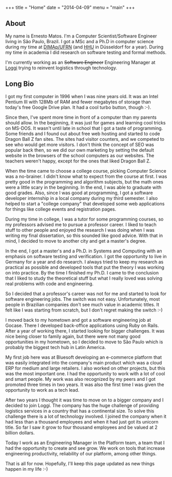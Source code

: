 +++
title = "Home"
date = "2014-04-09"
menu = "main"
+++

## About

My name is Ernesto Matos. I'm a Computer Scientist/Software Engineer living in
São Paulo, Brazil. I got a MSc and a Ph.D in computer science during
my time at [DIMAp/UFRN](http://www.dimap.ufrn.br/) (and [HHU](https://www.uni-duesseldorf.de/home/en/home.html)
in Düsseldorf for a year). During my time in
academia I did research on software testing and formal methods.

I'm currently working as an ~~Software Engineer~~ Engineering Manager at [Loggi](https://www.loggi.com/)
trying to reinvent logistics through technology.

## Long Bio

I got my first computer in 1996 when I was nine years old. It was an Intel Pentium III with 128Mb 
of RAM and fewer megabytes of storage than today's free Google Drive plan. It had a cool 
turbo button, though :-).

Since then, I've spent more time in front of a computer than my parents should allow. In the 
beginning, it was just for games and learning cool tricks on MS-DOS. It wasn't until late in school 
that I got a taste of programming. Some friends and I found out about free web hosting and started 
to code Dragon Ball Z fan sites. The sites had visitor counters, and we competed to see who would 
get more visitors. I don't think the concept of SEO was popular back then, so we did our own 
marketing by setting the default website in the browsers of the school computers as our websites. 
The teachers weren't happy, except for the ones that liked Dragon Ball Z.

When the time came to choose a college course, picking Computer Science was a no-brainer. I 
didn't know what to expect from the course at first. I was pretty good in the programming and 
algorithm subjects, but the math ones were a little scary in the beginning. In the end, I was able 
to graduate with good grades. Also, since I was good at programming, I got a software developer 
internship in a local company during my third semester. I also helped to start a "college company" 
that developed some web applications for things like college events and registration pages.

During my time in college, I was a tutor for some programming courses, so my professors advised 
me to pursue a professor career. I liked to teach stuff to other people and enjoyed the research 
I was doing when I was writing my final dissertation, so this sounded like good advice. With that 
in mind, I decided to move to another city and get a master's degree.

In the end, I got a master's and a Ph.D. in Systems and Computing with an emphasis on 
software testing and verification. I got the opportunity to live in Germany for a year 
and do research. I always tried to keep my research as practical as possible and developed tools 
that put the theory I was working on into practice. By the time I finished my Ph.D. I came to 
the conclusion that I liked to study the theoretical stuff but what I really loved was solving 
real problems with code and engineering.

So I decided that a professor's career was not for me and started to look for software 
engineering jobs. The switch was not easy. Unfortunately, most people in Brazilian companies 
don't see much value in academic titles. It felt like I was starting from scratch, but I don't 
regret making the switch :-)

I moved back to my hometown and got a software engineering job at Gocase. There I developed 
back-office applications using Ruby on Rails. After a year of working there, I started looking 
for bigger challenges. It was nice being closer to family again, but there were not many good 
opportunities in my hometown, so I decided to move to São Paulo which is probably the biggest 
tech hub in Latin America.

My first job here was at Bluesoft developing an e-commerce platform that was easily integrated 
into the company's main product which was a cloud ERP for medium and large retailers. I also 
worked on other projects, but this was the most important one. I had the opportunity to work 
with a lot of cool and smart people. My work was also recognized by my peers and I got promoted 
three times in two years. It was also the first time I was given the opportunity to work as 
a tech lead.

After two years I thought it was time to move on to a bigger company and I decided to join Loggi. 
The company has the huge challenge of providing logistics services in a country that has a 
continental size. To solve this challenge there is a lot of technology involved. I joined 
the company when it had less than a thousand employees and when it had just got its unicorn title. 
So far I saw it grow to four thousand employees and be valued at 2 billion dollars.

Today I work as an Engineering Manager in the Platform team, a team that I had the opportunity to 
create and see grow. We work on tools that increase engineering productivity, reliability of 
our platform, among other things.

That is all for now. Hopefully, I'll keep this page updated as new things happen in my life :-)
